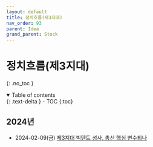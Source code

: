 ```yaml
---
layout: default
title: 정치흐름(제3지대)
nav_order: 93
parent: Idea
grand_parent: Stock
---
```


# 정치흐름(제3지대)
{: .no_toc }

<details open markdown="block">
  <summary>
    Table of contents
  </summary>
  {: .text-delta }
- TOC
{:toc}
</details>
<!------------------------------------ STEP ------------------------------------>

## 2024년

* 2024-02-09(금) [제3지대 빅텐트 성사, 총선 핵심 변수되나](https://www.newsis.com/view/?id=NISX20240209_0002622989&cID=10320&pID=12000)